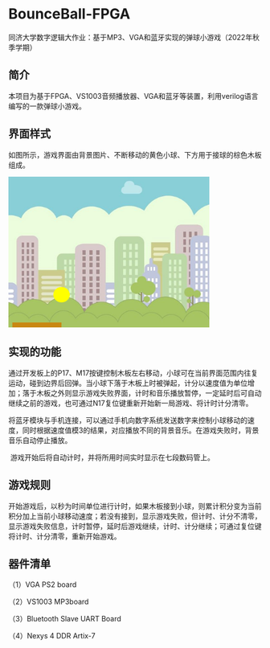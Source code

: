 # BounceBall-FPGA
同济大学数字逻辑大作业：基于MP3、VGA和蓝牙实现的弹球小游戏（2022年秋季学期）

## 简介

本项目为基于FPGA、VS1003音频播放器、VGA和蓝牙等装置，利用verilog语言编写的一款弹球小游戏。

## 界面样式

​    如图所示，游戏界面由背景图片、不断移动的黄色小球、下方用于接球的棕色木板组成。

<img src="https://github.com/YtShenn/BounceBall-FPGA/blob/main/image/interface.png" alt="Example Image" width="400">

## 实现的功能

​    通过开发板上的P17、M17按键控制木板左右移动，小球可在当前界面范围内往复运动，碰到边界后回弹。当小球下落于木板上时被弹起，计分以速度值为单位增加；落于木板之外则显示游戏失败界面，计时和音乐播放暂停，一定延时后可自动继续之前的游戏，也可通过N17复位键重新开始新一局游戏、将计时计分清零。

​    将蓝牙模块与手机连接，可以通过手机向数字系统发送数字来控制小球移动的速度，同时根据速度值模3的结果，对应播放不同的背景音乐。在游戏失败时，背景音乐自动停止播放。

​    游戏开始后将自动计时，并将所用时间实时显示在七段数码管上。

## 游戏规则

开始游戏后，以秒为时间单位进行计时，如果木板接到小球，则累计积分变为当前积分加上当前小球移动速度；若没有接到，显示游戏失败，但计时、计分不清零，显示游戏失败信息，计时暂停，延时后游戏继续，计时、计分继续；可通过复位键将计时、计分清零，重新开始游戏。

## 器件清单

（1）VGA PS2 board

（2）VS1003 MP3board

（3）Bluetooth Slave UART Board

（4）Nexys 4 DDR Artix-7

